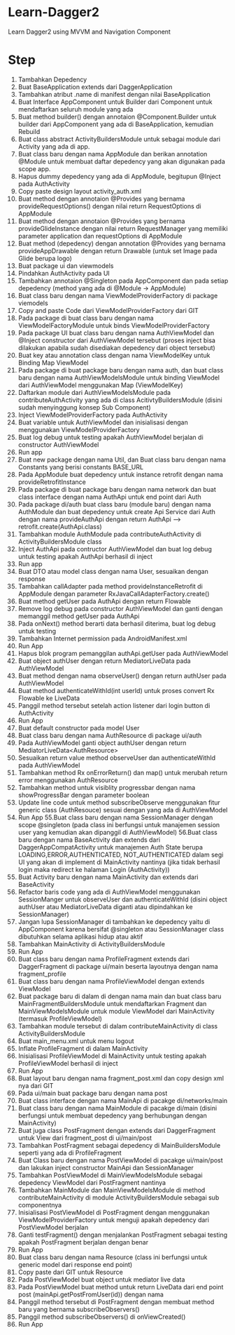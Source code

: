 # Learn-Dagger2
Learn Dagger2 using MVVM and Navigation Component

# Step
1. Tambahkan Depedency 
2. Buat BaseApplication extends dari DaggerApplication
3. Tambahkan atribut .name di manifest dengan nilai BaseApplication
4. Buat Interface AppComponent untuk Builder dari Component untuk mendaftarkan seluruh module yang ada
5. Buat method builder() dengan annotaion @Component.Builder untuk builder dari AppComponent yang ada di BaseApplication, kemudian Rebuild
6. Buat class abstract ActivityBuildersModule untuk sebagai module dari Activity yang ada di app.
7. Buat class baru dengan nama AppModule dan berikan annotation @Module untuk membuat daftar depedency yang akan digunakan pada scope app.
8. Hapus dummy depedency yang ada di AppModule, begitupun @Inject pada AuthActivity
9. Copy paste design layout activity_auth.xml
10. Buat method dengan annotaion @Provides yang bernama provideRequestOptions() dengan nilai return RequestOptions di AppModule
11. Buat method dengan annotaion @Provides yang bernama provideGlideInstance dengan nilai return RequestManager yang memiliki parameter application dan requestOptions di AppModule
12. Buat method (depedency) dengan annotation @Provides yang bernama provideAppDrawable dengan return Drawable (untuk set Image pada Glide berupa logo)
13. Buat package ui dan viewmodels
14. Pindahkan AuthActivity pada UI
15. Tambahkan annotaion @Singleton pada AppComponent dan pada setiap depedency (method yang ada di @Module -> AppModule)
16. Buat class baru dengan nama ViewModelProviderFactory di package viemodels
17. Copy and paste Code dari ViewModelProviderFactory dari GIT
18. Pada package di buat class baru dengan nama ViewModelFactoryModule untuk binds ViewModelProviderFactory
19. Pada package UI buat class baru dengan nama AuthViewModel dan @Inject constructor dari AuthViewModel tersebut (proses inject bisa dilakukan apabila sudah disediakan depedency dari object tersebut)
20. Buat key atau annotation class dengan nama ViewModelKey untuk Binding Map ViewModel
21. Pada package di buat package baru dengan nama auth, dan buat class baru dengan nama AuthViewModelsModule untuk binding ViewModel dari AuthViewModel menggunakan Map (ViewModelKey)
22. Daftarkan module dari AuthViewModelsModule pada contributeAuthActivity yang ada di class AcitivtyBuildersModule (disini sudah menyinggung konsep Sub Component) 
23. Inject ViewModelProviderFactory pada AuthActivity
24. Buat variable untuk AuthViewModel dan inisialisasi dengan menggunakan ViewModelProviderFactory
25. Buat log debug untuk testing apakah AuthViewModel berjalan di constructor AuthViewModel
26. Run app
27. Buat new package dengan nama Util, dan Buat class baru dengan nama Constants yang berisi constants BASE_URL
28. Pada AppModule buat depedency untuk instance retrofit dengan nama provideRetrofitInstance
29. Pada package di buat package baru dengan nama network dan buat class interface dengan nama AuthApi untuk end point dari Auth
30. Pada package di/auth buat class baru (module baru) dengan nama AuthModule dan buat depedency untuk create Api Service dari Auth dengan nama provideAuthApi dengan return AuthApi --> retrofit.create(AuthApi.class)
31. Tambahkan module AuthModule pada contributeAuthActivity di ActivityBuildersModule class
32. Inject AuthApi pada contructor AuthViewModel dan buat log debug untuk testing apakah AuthApi berhasil di inject
33. Run app
34. Buat DTO atau model class dengan nama User, sesuaikan dengan response
35. Tambahkan callAdapter pada method provideInstanceRetrofit di AppModule dengan parameter RxJavaCallAdapterFactory.create()
36. Buat method getUser pada AuthApi dengan return Flowable
37. Remove log debug pada constructor AuthViewModel dan ganti dengan memanggil method getUser pada AuthApi
38. Pada onNext() method berarti data berhasil diterima, buat log debug untuk testing
39. Tambahkan Internet permission pada AndroidManifest.xml
40. Run App
41. Hapus blok program pemanggilan authApi.getUser pada AuthViewModel
42. Buat object authUser dengan return MediatorLiveData<User> pada AuthViewModel
43. Buat method dengan nama observeUser() dengan return authUser pada AuthViewModel
44. Buat method authenticateWithId(int userId) untuk proses convert Rx Flowable ke LiveData
45. Panggil method tersebut setelah action listener dari login button di AuthActivity
46. Run App
47. Buat default constructor pada model User
48. Buat class baru dengan nama AuthResource<T> di package ui/auth
49. Pada AuthViewModel ganti object authUser dengan return MediatorLiveData<AuthResource<User>>
50. Sesuaikan return value method observeUser dan authenticateWithId pada AuthViewModel
51. Tambahkan method Rx onErrorReturn() dan map() untuk merubah return error menggunakan AuthResource<T>
52. Tambahkan method untuk visiblity progressbar dengan nama showProgressBar dengan parameter boolean
53. Update line code untuk method subscribeObserve menggunakan fitur generic class (AuthResouce) sesuai dengan yang ada di AuthViewModel
54. Run App
55.Buat class baru dengan nama SessionManager dengan scope @singleton (pada class ini berfungsi untuk manajemen session user yang kemudian akan dipanggil di AuthViewModel)
56.Buat class baru dengan nama BaseActivity dan extends dari DaggerAppCompatActivity untuk manajemen Auth State berupa LOADING,ERROR,AUTHENTICATED, NOT_AUTHENTICATED dalam segi UI yang akan di implement di MainActivity nantinya (jika tidak berhasil login maka redirect ke halaman Login (AuthActivity))
57. Buat Activity baru dengan nama MainActivity dan extends dari BaseActivity
58. Refactor baris code yang ada di AuthViewModel menggunakan SessionManger untuk observeUser dan authenticateWithId (disini object authUser atau MediatorLiveData diganti atau dipindahkan ke SessionManager)
59. Jangan lupa SessionManager di tambahkan ke depedency yaitu di AppComponent karena bersifat @singleton atau SessionManager class dibutuhkan selama aplikasi hidup atau aktif
60. Tambahkan MainActivity di ActivityBuildersModule
61. Run App
62. Buat class baru dengan nama ProfileFragment extends dari DaggerFragment di package ui/main beserta layoutnya dengan nama fragment_profile
63. Buat class baru dengan nama ProfileViewModel dengan extends ViewModel
64. Buat package baru di dalam di dengan nama main dan buat class baru MainFragmentBuildersModule untuk mendaftarkan Fragment dan MainViewModelsModule untuk module ViewModel dari MainActivity (termasuk ProfileViewModel)
65. Tambahkan module tersebut di dalam contributeMainActivity di class ActivityBuildersModule
66. Buat main_menu.xml untuk menu logout
67. Inflate ProfileFragment di dalam MainActivity
68. Inisialisasi ProfileViewModel di MainActivity untuk testing apakah ProfileViewModel berhasil di inject
69. Run App
70. Buat layout baru dengan nama fragment_post.xml dan copy design xml nya dari GIT
71. Pada ui/main buat package baru dengan nama post
72. Buat class interface dengan nama MainApi di pacakge di/networks/main
73. Buat class baru dengan nama MainModule di pacakge di/main (disini berfungsi untuk membuat depedency yang berhubungan dengan MainActivity)
74. Buat juga class PostFragment dengan extends dari DaggerFragment untuk View dari fragment_post di ui/main/post
75. Tambahkan PostFragment sebagai depedency di MainBuildersModule seperti yang ada di ProfileFragment
76. Buat Class baru dengan nama PostViewModel di pacakge ui/main/post dan lakukan inject constructor MainApi dan SessionManager
77. Tambahkan PostViewModel di MainViewModelsModule sebagai depedency ViewModel dari PostFragment nantinya
78. Tambahkan MainModule dan MainViewModelsModule di method contributeMainActivity di module ActivityBuildersModule sebagai sub componentnya
79. Inisialisasi PostViewModel di PostFragment dengan menggunakan ViewModelProviderFactory untuk menguji apakah depedency dari PostViewModel berjalan
80. Ganti testFragment() dengan menjalankan PostFragment sebagai testing apakah PostFragment berjalan dengan benar
81. Run App
82. Buat class baru dengan nama Resource<T> (class ini berfungsi untuk generic model dari response end point)
83. Copy paste dari GIT untuk Resource<T>
84. Pada PostViewModel buat object untuk mediator live data
85. Pada PostViewModel buat method untuk return LiveData dari end point post (mainApi.getPostFromUser(id)) dengan nama
86. Panggil method tersebut di PostFragment dengan membuat method baru yang bernama subscribeObservers()
87. Panggil method subscribeObservers() di onViewCreated()
88. Run App
